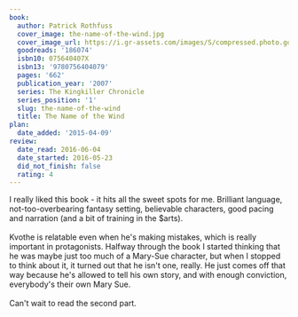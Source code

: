 ```yaml
---
book:
  author: Patrick Rothfuss
  cover_image: the-name-of-the-wind.jpg
  cover_image_url: https://i.gr-assets.com/images/S/compressed.photo.goodreads.com/books/1515589515l/186074._SX98_.jpg
  goodreads: '186074'
  isbn10: 075640407X
  isbn13: '9780756404079'
  pages: '662'
  publication_year: '2007'
  series: The Kingkiller Chronicle
  series_position: '1'
  slug: the-name-of-the-wind
  title: The Name of the Wind
plan:
  date_added: '2015-04-09'
review:
  date_read: 2016-06-04
  date_started: 2016-05-23
  did_not_finish: false
  rating: 4
---
```


I really liked this book - it hits all the sweet spots for me. Brilliant language, not-too-overbearing fantasy setting, believable characters, good pacing and narration (and a bit of training in the $arts).<br /><br />Kvothe is relatable even when he's making mistakes, which is really important in protagonists. Halfway through the book I started thinking that he was maybe just too much of a Mary-Sue character, but when I stopped to think about it, it turned out that he isn't one, really. He just comes off that way because he's allowed to tell his own story, and with enough conviction, everybody's their own Mary Sue.<br /><br />Can't wait to read the second part.
